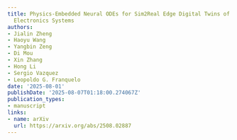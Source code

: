 ```yaml
---
title: Physics-Embedded Neural ODEs for Sim2Real Edge Digital Twins of Hybrid Power
  Electronics Systems
authors:
- Jialin Zheng
- Haoyu Wang
- Yangbin Zeng
- Di Mou
- Xin Zhang
- Hong Li
- Sergio Vazquez
- Leopoldo G. Franquelo
date: '2025-08-01'
publishDate: '2025-08-07T01:18:00.274067Z'
publication_types:
- manuscript
links:
- name: arXiv
  url: https://arxiv.org/abs/2508.02887
---
```

